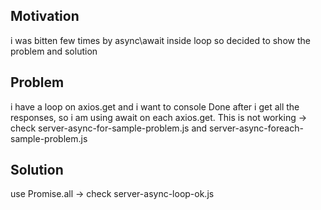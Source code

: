 <h2>Motivation</h2>
i was bitten few times by async\await inside loop so decided to show the problem and solution

<h2>Problem</h2>
i have a loop on axios.get and i want to console Done after i get all the responses, so i am using await on each axios.get.
This is not working -> check server-async-for-sample-problem.js and server-async-foreach-sample-problem.js

<h2>Solution</h2>
use Promise.all -> check server-async-loop-ok.js


